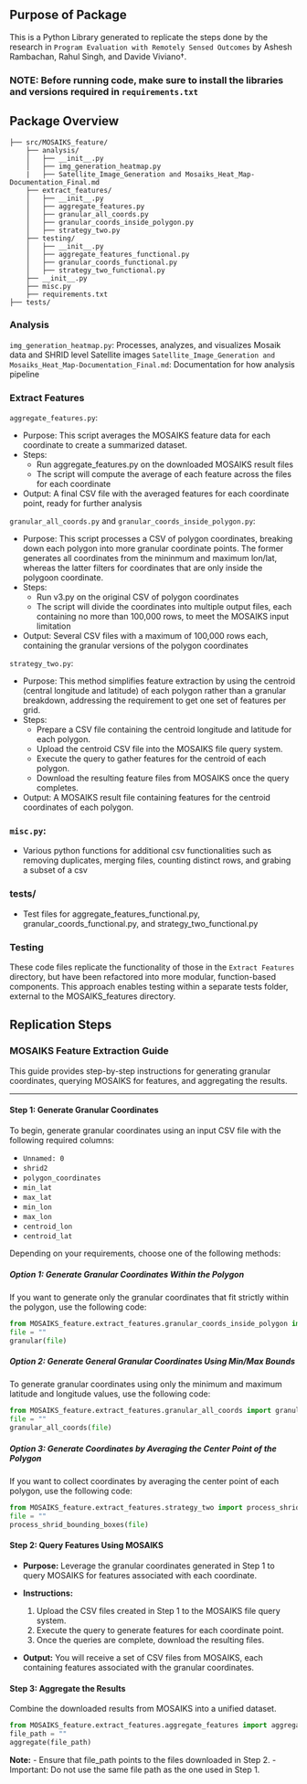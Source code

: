 ## Purpose of Package ##
This is a Python Library generated to replicate the steps done by the research in `Program Evaluation with Remotely Sensed Outcomes` by Ashesh Rambachan, Rahul Singh, and Davide Viviano†. 

### NOTE: Before running code, make sure to install the libraries and versions required in `requirements.txt`

## Package Overview ##
```
├── src/MOSAIKS_feature/
    ├── analysis/
    │   ├── __init__.py
    │   ├── img_generation_heatmap.py   
    |   ├── Satellite_Image_Generation and Mosaiks_Heat_Map-Documentation_Final.md
    ├── extract_features/
    │   ├── __init__.py
    │   ├── aggregate_features.py
    │   ├── granular_all_coords.py
    │   ├── granular_coords_inside_polygon.py
    │   ├── strategy_two.py
    ├── testing/
    │   ├── __init__.py
    │   ├── aggregate_features_functional.py
    │   ├── granular_coords_functional.py
    │   ├── strategy_two_functional.py   
    ├── __init__.py
    ├── misc.py
    ├── requirements.txt
├── tests/
```
### Analysis
`img_generation_heatmap.py`: Processes, analyzes, and visualizes Mosaik data and SHRID level Satellite images
`Satellite_Image_Generation and Mosaiks_Heat_Map-Documentation_Final.md`: Documentation for how analysis pipeline

### Extract Features
`aggregate_features.py`: 
- Purpose: This script averages the MOSAIKS feature data for each coordinate to create a summarized dataset. 
- Steps:
    - Run aggregate_features.py on the downloaded MOSAIKS result files
    - The script will compute the average of each feature across the files for each coordinate
- Output: A final CSV file with the averaged features for each coordinate point, ready for further analysis

`granular_all_coords.py` and `granular_coords_inside_polygon.py`: 
- Purpose: This script processes a CSV of polygon coordinates, breaking down each polygon into more granular coordinate points. The former generates all coordinates from the mininmum and maximum lon/lat, whereas the latter filters for coordinates that are only inside the polygoon coordinate. 
- Steps:
    - Run v3.py on the original CSV of polygon coordinates
    - The script will divide the coordinates into multiple output files, each containing no more than 100,000 rows, to meet the MOSAIKS input limitation
- Output: Several CSV files with a maximum of 100,000 rows each, containing the granular versions of the polygon coordinates

`strategy_two.py`:
- Purpose: This method simplifies feature extraction by using the centroid (central longitude and latitude) of each polygon rather than a granular breakdown, addressing the requirement to get one set of features per grid.
- Steps:
    - Prepare a CSV file containing the centroid longitude and latitude for each polygon.
    - Upload the centroid CSV file into the MOSAIKS file query system.
    - Execute the query to gather features for the centroid of each polygon.
    - Download the resulting feature files from MOSAIKS once the query completes.
- Output: A MOSAIKS result file containing features for the centroid coordinates of each polygon.

### `misc.py`: 
- Various python functions for additional csv functionalities such as removing duplicates, merging files, counting distinct rows, and grabing a subset of a csv

### tests/
- Test files for aggregate_features_functional.py, granular_coords_functional.py, and strategy_two_functional.py

### Testing
These code files replicate the functionality of those in the `Extract Features` directory, but have been refactored into more modular, function-based components. This approach enables testing within a separate tests folder, external to the MOSAIKS_features directory.

## Replication Steps ##
### MOSAIKS Feature Extraction Guide

This guide provides step-by-step instructions for generating granular coordinates, querying MOSAIKS for features, and aggregating the results.

---

#### Step 1: Generate Granular Coordinates

To begin, generate granular coordinates using an input CSV file with the following required columns:

- `Unnamed: 0`
- `shrid2`
- `polygon_coordinates`
- `min_lat`
- `max_lat`
- `min_lon`
- `max_lon`
- `centroid_lon`
- `centroid_lat`

Depending on your requirements, choose one of the following methods:

##### Option 1: Generate Granular Coordinates Within the Polygon

If you want to generate only the granular coordinates that fit strictly within the polygon, use the following code:

```python
from MOSAIKS_feature.extract_features.granular_coords_inside_polygon import granular
file = ""
granular(file)
```

##### Option 2: Generate General Granular Coordinates Using Min/Max Bounds

To generate granular coordinates using only the minimum and maximum latitude and longitude values, use the following code:
```python
from MOSAIKS_feature.extract_features.granular_all_coords import granular_all_coords
file = ""
granular_all_coords(file)
```

##### Option 3: Generate Coordinates by Averaging the Center Point of the Polygon

If you want to collect coordinates by averaging the center point of each polygon, use the following code:
```python
from MOSAIKS_feature.extract_features.strategy_two import process_shrid_bounding_boxes
file = ""
process_shrid_bounding_boxes(file)
```

#### Step 2: Query Features Using MOSAIKS

- **Purpose:** Leverage the granular coordinates generated in Step 1 to query MOSAIKS for features associated with each coordinate.

- **Instructions:**

	1.	Upload the CSV files created in Step 1 to the MOSAIKS file query system.
	2.	Execute the query to generate features for each coordinate point.
	3.	Once the queries are complete, download the resulting files.

- **Output:** You will receive a set of CSV files from MOSAIKS, each containing features associated with the granular coordinates.

#### Step 3: Aggregate the Results

Combine the downloaded results from MOSAIKS into a unified dataset.

```python
from MOSAIKS_feature.extract_features.aggregate_features import aggregate
file_path = ""
aggregate(file_path)
```
**Note:**
    - Ensure that file_path points to the files downloaded in Step 2.
    - Important: Do not use the same file path as the one used in Step 1.
